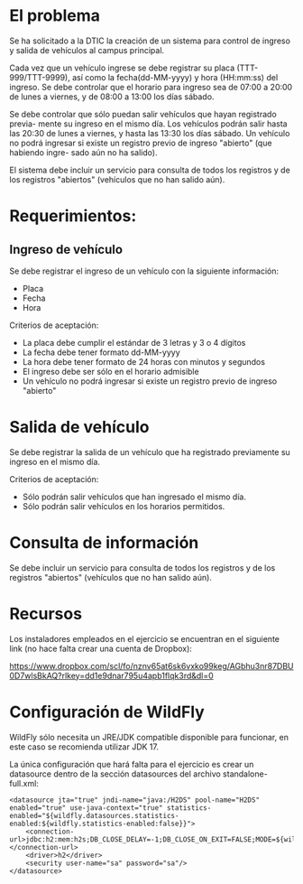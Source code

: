 El problema
===============================================================================

Se ha solicitado a la DTIC la creación de un sistema para control de ingreso
y salida de vehículos al campus principal.

Cada vez que un vehículo ingrese se debe registrar su placa (TTT-999/TTT-9999),
así como la fecha(dd-MM-yyyy) y hora (HH:mm:ss) del ingreso. 
Se debe controlar que el horario para ingreso sea de 07:00 a 20:00 de lunes a 
viernes, y de 08:00 a 13:00 los días sábado.

Se debe controlar que sólo puedan salir vehículos que hayan registrado previa-
mente su ingreso en el mismo día. Los vehículos podrán salir hasta las 20:30
de lunes a viernes, y hasta las 13:30 los días sábado. Un vehículo no podrá 
ingresar si existe un registro previo de ingreso "abierto" (que habiendo ingre-
sado aún no ha salido).

El sistema debe incluir un servicio para consulta de todos los registros y de
los registros "abiertos" (vehículos que no han salido aún).


Requerimientos:
===============================================================================

Ingreso de vehículo
-------------------
Se debe registrar el ingreso de un vehículo con la siguiente información:
- Placa
- Fecha
- Hora

Criterios de aceptación:

- La placa debe cumplir el estándar de 3 letras y 3 o 4 dígitos
- La fecha debe tener formato dd-MM-yyyy
- La hora debe tener formato de 24 horas con minutos y segundos
- El ingreso debe ser sólo en el horario admisible
- Un vehículo no podrá ingresar si existe un registro previo de ingreso "abierto"


Salida de vehículo
==================
Se debe registrar la salida de un vehículo que ha registrado
previamente su ingreso en el mismo día.

Criterios de aceptación:

- Sólo podrán salir vehículos que han ingresado el mismo día.
- Sólo podrán salir vehículos en los horarios permitidos.


Consulta de información
=======================

Se debe incluir un servicio para consulta de todos los registros y de
los registros "abiertos" (vehículos que no han salido aún).


Recursos
===============================================================================

Los instaladores empleados en el ejercicio se encuentran en el siguiente link
(no hace falta crear una cuenta de Dropbox):

https://www.dropbox.com/scl/fo/nznv65at6sk6vxko99keg/AGbhu3nr87DBU0D7wlsBkAQ?rlkey=dd1e9dnar795u4apb1flqk3rd&dl=0



Configuración de WildFly
===============================================================================

WildFly sólo necesita un JRE/JDK compatible disponible para funcionar, en este
caso se recomienda utilizar JDK 17.

La única configuración que hará falta para el ejercicio es crear un datasource
dentro de la sección datasources del archivo standalone-full.xml:

	<datasource jta="true" jndi-name="java:/H2DS" pool-name="H2DS" enabled="true" use-java-context="true" statistics-enabled="${wildfly.datasources.statistics-enabled:${wildfly.statistics-enabled:false}}">
		<connection-url>jdbc:h2:mem:h2s;DB_CLOSE_DELAY=-1;DB_CLOSE_ON_EXIT=FALSE;MODE=${wildfly.h2.compatibility.mode:REGULAR}</connection-url>
		<driver>h2</driver>
		<security user-name="sa" password="sa"/>
	</datasource>

 



